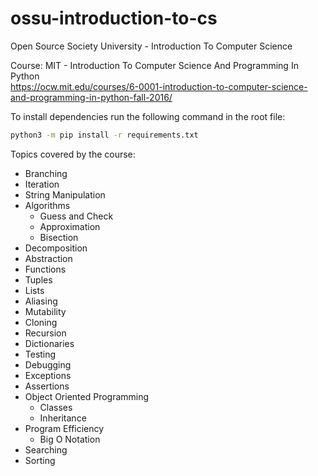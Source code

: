 # ossu-introduction-to-cs

Open Source Society University - Introduction To Computer Science

Course: MIT - Introduction To Computer Science And Programming In Python <br/>
https://ocw.mit.edu/courses/6-0001-introduction-to-computer-science-and-programming-in-python-fall-2016/

To install dependencies run the following command in the root file:

```bash
python3 -m pip install -r requirements.txt
```

Topics covered by the course:

- Branching
- Iteration
- String Manipulation
- Algorithms
  - Guess and Check
  - Approximation
  - Bisection
- Decomposition
- Abstraction
- Functions
- Tuples
- Lists
- Aliasing
- Mutability
- Cloning
- Recursion
- Dictionaries
- Testing
- Debugging
- Exceptions
- Assertions
- Object Oriented Programming
  - Classes
  - Inheritance
- Program Efficiency
  - Big O Notation
- Searching
- Sorting
